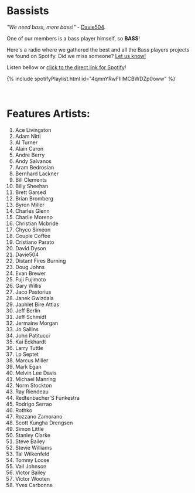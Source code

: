 # Bassists

*"We need bass, more bass!"* - [Davie504](https://www.youtube.com/user/Davie504).

One of our members is a bass player himself, so **BASS**!

Here's a radio where we gathered the best and all the Bass players projects we found on Spotify. Did we miss someone? [Let us know!](https://github.com/RadioNinjaPirata/commentsENG/issues/new)

Listen bellow or [click to the direct link for Spotify](https://open.spotify.com/playlist/4qmnYRwFIllMCBWDZp0oww?si=v6OqlVOTRhiXJMtis_0oWw)!

{% include spotifyPlaylist.html id="4qmnYRwFIllMCBWDZp0oww" %}

<br>

# Features Artists:

1. Ace Livingston
1. Adam Nitti
1. Al Turner
1. Alain Caron
1. Andre Berry
1. Andy Salvanos
1. Aram Bedrosian
1. Bernhard Lackner
1. Bill Clements
1. Billy Sheehan
1. Brett Garsed
1. Brian Bromberg
1. Byron Miller
1. Charles Glenn
1. Charlie Moreno
1. Christian Mcbride
1. Chyco Siméon
1. Couple Coffee
1. Cristiano Parato
1. David Dyson
1. Davie504
1. Distant Fires Burning
1. Doug Johns
1. Evan Brewer
1. Fuji Fujimoto
1. Gary Willis
1. Jaco Pastorius
1. Janek Gwizdala
1. Japhlet Bire Attias
1. Jeff Berlin
1. Jeff Schmidt
1. Jermaine Morgan
1. Jo Sallins
1. John Patitucci
1. Kai Eckhardt
1. Larry Tuttle
1. Lp Septet
1. Marcus Miller
1. Mark Egan
1. Melvin Lee Davis
1. Michael Manring
1. Norm Stockton
1. Ray Riendeau
1. Redtenbacher'S Funkestra
1. Rodrigo Serrao
1. Rothko
1. Rozzano Zamorano
1. Scott Kungha Drengsen
1. Simon Little
1. Stanley Clarke
1. Steve Bailey
1. Stevie Williams
1. Tal Wilkenfeld
1. Tommy Loose
1. Vail Johnson
1. Victor Bailey
1. Victor Wooten
1. Yves Carbonne
